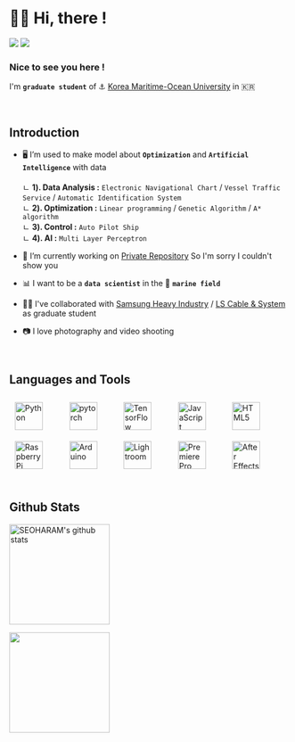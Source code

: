 # <div align="left">👋🏻 Hi, there !</div>  
  
<a href="https://github.com/seoharam"><img src="https://img.shields.io/badge/github-%2324292e?style=flat-square&logo=github&logoColor=white"/></a>
<a href="https://www.youtube.com/channel/UCnhYhTtz-_H83UwtQlzHYaA"><img src="https://img.shields.io/badge/youtube-FF0000?style=flat-square&logo=youtube&logoColor=white"/></a>
  
### Nice to see you here !  
I'm **`graduate student`** of ⚓ [Korea Maritime-Ocean University](https://www.kmou.ac.kr/kmou/main.do) in 🇰🇷

  
<br/>  



## Introduction  
<tr><td valign="top" width="50%">

- 🖥️ I’m used to make model about **`Optimization`** and **`Artificial Intelligence`** with data </br>
    </br>
   ㄴ **1). Data Analysis :** `Electronic Navigational Chart`  /  `Vessel Traffic Service` / `Automatic Identification System` </br>
   ㄴ **2). Optimization :** `Linear programming`  /  `Genetic Algorithm`  /  `A* algorithm` </br>
   ㄴ **3). Control :** `Auto Pilot Ship` </br>
   ㄴ **4). AI :** `Multi Layer Perceptron` </br>
  

- 🔏 I’m currently working on [Private Repository](https://github.com/seoharam/LscnsProject) So I'm sorry I couldn't show you
  

- 📊 I want to be a **`data scientist`** in the 🚢 **`marine field`**


- 🤝🏻 I've collaborated with [Samsung Heavy Industry](http://www.samsungshi.com/) / [LS Cable & System](https://www.lscns.co.kr/) as graduate student


- 📷 I love photography and video shooting


</td><td valign="top" width="50%">



</td></tr>

<br/>  


## Languages and Tools  
<div align="left">  
<a href="https://www.python.org/" target="_blank"><img style="margin: 10px" src="https://profilinator.rishav.dev/skills-assets/python-original.svg" alt="Python" height="50" /></a> &nbsp; &nbsp; &nbsp;
<a href="https://pytorch.org/" target="_blank"><img style="margin: 10px" src="https://profilinator.rishav.dev/skills-assets/pytorch-icon.svg" alt="pytorch" height="50" /></a> &nbsp; &nbsp; &nbsp;
<a href="https://www.tensorflow.org/" target="_blank"><img style="margin: 10px" src="https://profilinator.rishav.dev/skills-assets/tensorflow-icon.svg" alt="TensorFlow" height="50" /></a> &nbsp; &nbsp; &nbsp;
<a href="https://www.javascript.com/" target="_blank"><img style="margin: 10px" src="https://profilinator.rishav.dev/skills-assets/javascript-original.svg" alt="JavaScript" height="50" /></a> &nbsp; &nbsp; &nbsp;
<a href="https://en.wikipedia.org/wiki/HTML5" target="_blank"><img style="margin: 10px" src="https://profilinator.rishav.dev/skills-assets/html5-original-wordmark.svg" alt="HTML5" height="50" /></a> &nbsp; &nbsp; &nbsp;
<a href="https://www.raspberrypi.org/" target="_blank"><img style="margin: 10px" src="https://profilinator.rishav.dev/skills-assets/raspberrypi.png" alt="Raspberry Pi" height="50" /></a> &nbsp; &nbsp; &nbsp;
<a href="https://www.arduino.cc/" target="_blank"><img style="margin: 10px" src="https://profilinator.rishav.dev/skills-assets/arduino.png" alt="Arduino" height="50" /></a> &nbsp; &nbsp; &nbsp;
<a href="https://www.adobe.com/products/photoshop-lightroom.html" target="_blank"><img style="margin: 10px" src="https://profilinator.rishav.dev/skills-assets/lightroom.png" alt="Lightroom" height="50" /></a> &nbsp; &nbsp; &nbsp;
<a href="https://www.adobe.com/in/products/premiere.html" target="_blank"><img style="margin: 10px" src="https://profilinator.rishav.dev/skills-assets/adobepremierepro.png" alt="Premiere Pro" height="50" /></a> &nbsp; &nbsp; &nbsp;
<a href="https://www.adobe.com/in/products/aftereffects.html" target="_blank"><img style="margin: 10px" src="https://profilinator.rishav.dev/skills-assets/aftereffects.png" alt="After Effects" height="50" /></a>  
</div>  

<br/>  


## Github Stats  
<tr><td valign="left" width="50%">

<a href="https://github.com/imysh578"><img align="center" style="height:180px" src="https://github-readme-stats.vercel.app/api?username=seoharam&show_icons=true&count_private=true&include_all_commits=true&theme=graywhite&hide_border=true" alt="SEOHARAM's github stats" /></a>

<a href="https://github.com/imysh578"><img align="center" style="height:180px" src="https://github-readme-stats.vercel.app/api/top-langs/?username=seoharam&layout=compact&count_private=true&theme=graywhite&hide_border=true"/></a>

</td></tr>

<br/>  

  

<br/>  

  

<br/>  


<br />
